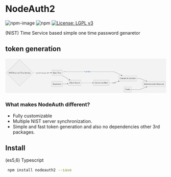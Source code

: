 # NodeAuth2
![npm-image]
![npm](https://img.shields.io/npm/dt/mira-db)
[![License: LGPL v3](https://img.shields.io/badge/License-LGPL%20v3-blue.svg)](https://www.gnu.org/licenses/lgpl-3.0)

 (NIST) Time Service based simple one time password genaretor 
 
 ## token generation
![nodeAuth2](https://github.com/Nodeclient/NodeAuth2/raw/master/docs/images/flow.png)

### What makes NodeAuth different?
* Fully customizable
* Multiple NIST server synchronization.
* Simple and fast token generation and also no dependencies other 3rd packages.



## Install 
 (es5,6) Typescript
```bash
 npm install nodeauth2 --save
```

   [npm-image]: https://img.shields.io/npm/v/mira-db.svg?style=flat 
   [npm-url]: https://npmjs.org/package/mira-db  
